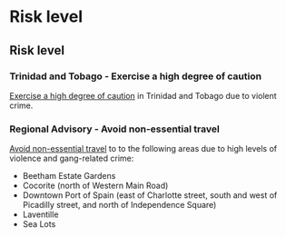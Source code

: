 # Risk level

## Risk level

### Trinidad and Tobago - Exercise a high degree of caution

[Exercise a high degree of caution](#levels "Risk Levels") in Trinidad and Tobago due to violent crime.

### Regional Advisory - Avoid non-essential travel

[Avoid non-essential travel](#levels "Risk Levels") to to the following areas due to high levels of violence and gang-related crime:

* Beetham Estate Gardens
* Cocorite (north of Western Main Road)
* Downtown Port of Spain (east of Charlotte street, south and west of Picadilly street, and north of Independence Square)
* Laventille
* Sea Lots